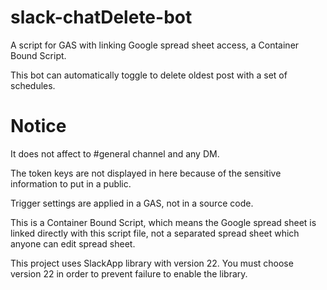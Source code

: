 # slack-chatDelete-bot

A script for GAS with linking Google spread sheet access, a Container Bound Script.

This bot can automatically toggle to delete oldest post with a set of schedules.

# Notice

It does not affect to #general channel and any DM.

The token keys are not displayed in here because of the sensitive information to put in a public.

Trigger settings are applied in a GAS, not in a source code.

This is a Container Bound Script, which means the Google spread sheet is linked directly with this script file, not a separated spread sheet which anyone can edit spread sheet.

This project uses SlackApp library with version 22.
You must choose version 22 in order to prevent failure to enable the library.
